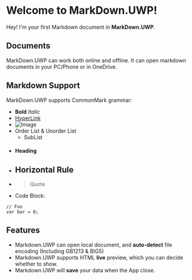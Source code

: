 Welcome to MarkDown.UWP!
===================


Hey! I'm your first Markdown document in **MarkDown.UWP**.

## Documents

MarkDown.UWP can work both online and offline. It can open markdown documents in your PC/Phone or in OneDrive.

## Markdown Support

MarkDown.UWP supports CommonMark grammar:

- **Bold** *Italic*
- [HyperLink](https://github.com/chenguanzhou)
- ![Image](https://avatars3.githubusercontent.com/u/3325132?v=3&s=460)
- Order List & Unorder List
	- SubList
- #### Heading
- Horizontal Rule
	---------------
- >Quote
- Code Block: 
```
// Foo
var bar = 0;
```

## Features

- Markdown.UWP can open local document, and **auto-detect** file encoding (Including GB1213 & BIG5)
- Markdown.UWP supports HTML **live** preview, which you can decide whether to show.
- Markdown.UWP will **save** your data when the App close.



